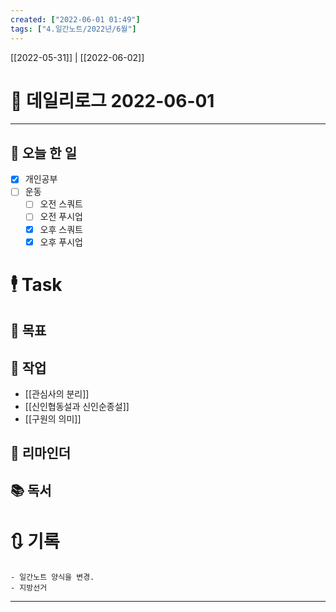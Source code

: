 ```yaml
---
created: ["2022-06-01 01:49"]
tags: ["4.일간노트/2022년/6월"]
---
```


[[2022-05-31]] | [[2022-06-02]]


# 📅 데일리로그  2022-06-01
 
---
## 🔷 오늘 한 일
- [x] 개인공부
- [ ] 운동
	- [ ] 오전 스쿼트
	- [ ] 오전 푸시업
	- [x] 오후 스쿼트
	- [x] 오후 푸시업

# 🕴 Task
## 🎯 목표

## 🚀 작업
- [[관심사의 분리]]
- [[신인협동설과 신인순종설]]
- [[구원의 의미]]

## 📕 리마인더

## 📚 독서


# 🔃 기록
	- 일간노트 양식을 변경.
	- 지방선거
---

